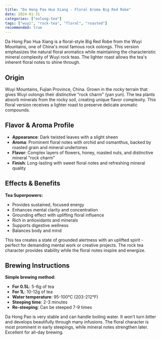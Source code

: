 ```yaml
---
title: "Da Hong Pao Hua Xiang - Floral Aroma Big Red Robe"
date: 2024-01-31
categories: ["oolong-tea"]
tags: ["wuyi", "rock-tea", "floral", "roasted"]
recommended: true
---
```


Da Hong Pao Hua Xiang is a floral-style Big Red Robe from the Wuyi Mountains, one of China's most famous rock oolongs. This version emphasizes the natural floral aromatics while maintaining the characteristic mineral complexity of Wuyi rock teas. The lighter roast allows the tea's inherent floral notes to shine through.

## Origin

Wuyi Mountains, Fujian Province, China. Grown in the rocky terrain that gives Wuyi oolongs their distinctive "rock charm" (yan yun). The tea plants absorb minerals from the rocky soil, creating unique flavor complexity. This floral version receives a lighter roast to preserve delicate aromatic compounds.

## Flavor & Aroma Profile

- **Appearance**: Dark twisted leaves with a slight sheen
- **Aroma**: Prominent floral notes with orchid and osmanthus, backed by roasted grain and mineral undertones
- **Flavor**: Complex layers of flowers, honey, roasted nuts, and distinctive mineral "rock charm"
- **Finish**: Long-lasting with sweet floral notes and refreshing mineral quality

## Effects & Benefits

**Tea Superpowers:**
- Provides sustained, focused energy
- Enhances mental clarity and concentration
- Grounding effect with uplifting floral influence
- Rich in antioxidants and minerals
- Supports digestive wellness
- Balances body and mind

This tea creates a state of grounded alertness with an uplifted spirit - perfect for demanding mental work or creative projects. The rock tea character provides stability while the floral notes inspire and energize.

## Brewing Instructions

**Simple brewing method:**
- **For 0.5L**: 5-6g of tea
- **For 1L**: 10-12g of tea
- **Water temperature**: 95-100°C (203-212°F)
- **Steeping time**: 2-3 minutes
- **Re-steeping**: Can be steeped 7-9 times

Da Hong Pao is very stable and can handle boiling water. It won't turn bitter and develops beautifully through many infusions. The floral character is most prominent in early steepings, while mineral notes strengthen later. Excellent for all-day brewing.
